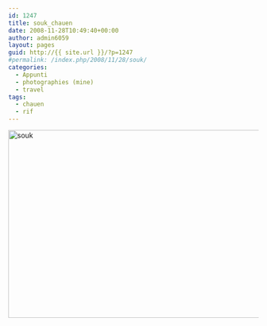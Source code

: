 ```yaml
---
id: 1247
title: souk_chauen
date: 2008-11-28T10:49:40+00:00
author: admin6059
layout: pages
guid: http://{{ site.url }}/?p=1247
#permalink: /index.php/2008/11/28/souk/
categories:
  - Appunti
  - photographies (mine)
  - travel
tags:
  - chauen
  - rif
---
```

<img class="aligncenter wp-image-3922" src="{{ site.url }}/images/uploads/2008/11/souk.jpg" alt="souk" width="600" height="378" srcset="{{ site.url }}/images/uploads/2008/11/souk.jpg 650w, {{ site.url }}/images/uploads/2008/11/souk-300x189.jpg 300w" sizes="(max-width: 600px) 100vw, 600px" />